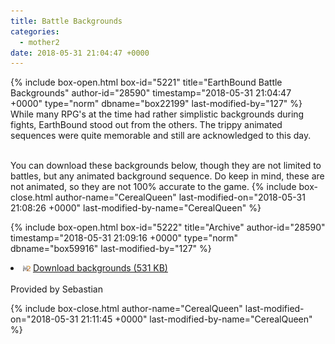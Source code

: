```yaml
---
title: Battle Backgrounds
categories:
  - mother2
date: 2018-05-31 21:04:47 +0000
---
```

{% include box-open.html box-id="5221" title="EarthBound Battle Backgrounds" author-id="28590" timestamp="2018-05-31 21:04:47 +0000" type="norm" dbname="box22199" last-modified-by="127" %}
While many RPG's at the time had rather simplistic backgrounds during fights, EarthBound stood out from the others. The trippy animated sequences were quite memorable and still are acknowledged to this day. <br /><br />

You can download these backgrounds below, though they are not limited to battles, but any animated background sequence. Do keep in mind, these are not animated, so they are not 100% accurate to the game.
{% include box-close.html author-name="CerealQueen" last-modified-on="2018-05-31 21:08:26 +0000" last-modified-by-name="CerealQueen" %}

{% include box-open.html box-id="5222" title="Archive" author-id="28590" timestamp="2018-05-31 21:09:16 +0000" type="norm" dbname="box59916" last-modified-by="127" %}
<li><img src="/include/submitimage/m2.png" width="12" height="10" />&nbsp;<a href="https://starmen.net/mother2/battlebackgrounds/EarthBound%20Battle%20Backgrounds.zip">Download backgrounds (531 KB)</a></li><br />
Provided by Sebastian

{% include box-close.html author-name="CerealQueen" last-modified-on="2018-05-31 21:11:45 +0000" last-modified-by-name="CerealQueen" %}
